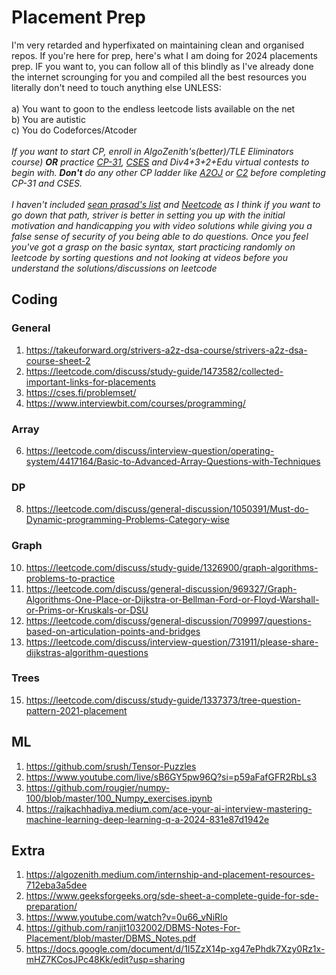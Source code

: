 # Placement Prep
I'm very retarded and hyperfixated on maintaining clean and organised repos. If you're here for prep, here's what I am doing for 2024 placements prep. IF you want to, you can follow all of this blindly as I've already done the internet scrounging for you and compiled all the best resources you literally don't need to touch anything else UNLESS: 
<br>
<br>
a) You want to goon to the endless leetcode lists available on the net
<br>
b) You are autistic
<br>
c) You do Codeforces/Atcoder 
<br>
<br>
_If you want to start CP, enroll in AlgoZenith's(better)/TLE Eliminators course) **OR** practice [CP-31](https://www.tle-eliminators.com/cp-sheet), [CSES](https://cses.fi/problemset/) and Div4+3+2+Edu virtual contests to begin with. **Don't** do any other CP ladder like [A2OJ](https://earthshakira.github.io/a2oj-clientside/server/Ladders.html) or [C2](https://c2-ladders-juol.onrender.com/) before completing CP-31 and CSES._
<br>
<br>
_I haven't included [sean prasad's list](https://seanprashad.com/leetcode-patterns/) and [Neetcode](neetcode.io) as I think if you want to go down that path, striver is better in setting you up with the initial motivation and handicapping you with video solutions while giving you a false sense of security of you being able to do questions. Once you feel you've got a grasp on the basic syntax, start practicing randomly on leetcode by sorting questions and not looking at videos before you understand the solutions/discussions on leetcode_

## Coding
### General
1. https://takeuforward.org/strivers-a2z-dsa-course/strivers-a2z-dsa-course-sheet-2
2. https://leetcode.com/discuss/study-guide/1473582/collected-important-links-for-placements
3. https://cses.fi/problemset/
4. https://www.interviewbit.com/courses/programming/
### Array
6. https://leetcode.com/discuss/interview-question/operating-system/4417164/Basic-to-Advanced-Array-Questions-with-Techniques
### DP
8. https://leetcode.com/discuss/general-discussion/1050391/Must-do-Dynamic-programming-Problems-Category-wise
### Graph
10. https://leetcode.com/discuss/study-guide/1326900/graph-algorithms-problems-to-practice
11. https://leetcode.com/discuss/general-discussion/969327/Graph-Algorithms-One-Place-or-Dijkstra-or-Bellman-Ford-or-Floyd-Warshall-or-Prims-or-Kruskals-or-DSU
12. https://leetcode.com/discuss/general-discussion/709997/questions-based-on-articulation-points-and-bridges
13. https://leetcode.com/discuss/interview-question/731911/please-share-dijkstras-algorithm-questions
### Trees
15. https://leetcode.com/discuss/study-guide/1337373/tree-question-pattern-2021-placement
## ML
1. https://github.com/srush/Tensor-Puzzles
2. https://www.youtube.com/live/sB6GY5pw96Q?si=p59aFafGFR2RbLs3
3. https://github.com/rougier/numpy-100/blob/master/100_Numpy_exercises.ipynb
4. https://rajkachhadiya.medium.com/ace-your-ai-interview-mastering-machine-learning-deep-learning-q-a-2024-831e87d1942e
## Extra
1. https://algozenith.medium.com/internship-and-placement-resources-712eba3a5dee
2. https://www.geeksforgeeks.org/sde-sheet-a-complete-guide-for-sde-preparation/
3. https://www.youtube.com/watch?v=0u66_vNiRlo
4. https://github.com/ranjit1032002/DBMS-Notes-For-Placement/blob/master/DBMS_Notes.pdf
5. https://docs.google.com/document/d/1I5ZzX14p-xg47ePhdk7Xzy0Rz1x-mHZ7KCosJPc48Kk/edit?usp=sharing
